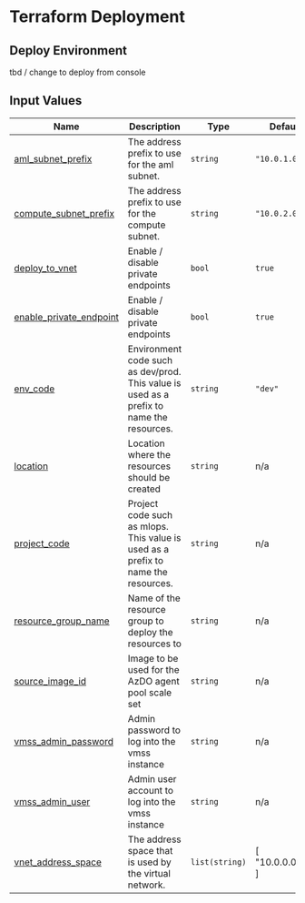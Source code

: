 # Terraform Deployment

## Deploy Environment

tbd / change to deploy from console

## Input Values

| Name | Description | Type | Default | Required |
|------|-------------|------|---------|:--------:|
| [aml\_subnet\_prefix](#input\_aml\_subnet\_prefix) | The address prefix to use for the aml subnet. | `string` | `"10.0.1.0/24"` | no |
| [compute\_subnet\_prefix](#input\_compute\_subnet\_prefix) | The address prefix to use for the compute subnet. | `string` | `"10.0.2.0/24"` | no |
| [deploy\_to\_vnet](#input\_deploy\_to\_vnet) | Enable / disable private endpoints | `bool` | `true` | no |
| [enable\_private\_endpoint](#input\_enable\_private\_endpoint) | Enable / disable private endpoints | `bool` | `true` | no |
| [env\_code](#input\_env\_code) | Environment code such as dev/prod. This value is used as a prefix to name the resources. | `string` | `"dev"` | no |
| [location](#input\_location) | Location where the resources should be created | `string` | n/a | yes |
| [project\_code](#input\_project\_code) | Project code such as mlops. This value is used as a prefix to name the resources. | `string` | n/a | yes |
| [resource\_group\_name](#input\_resource\_group\_name) | Name of the resource group to deploy the resources to | `string` | n/a | yes |
| [source\_image\_id](#input\_source\_image\_id) | Image to be used for the AzDO agent pool scale set | `string` | n/a | yes |
| [vmss\_admin\_password](#input\_vmss\_admin\_password) | Admin password to log into the vmss instance | `string` | n/a | yes |
| [vmss\_admin\_user](#input\_vmss\_admin\_user) | Admin user account to log into the vmss instance | `string` | n/a | yes |
| [vnet\_address\_space](#input\_vnet\_address\_space) | The address space that is used by the virtual network. | `list(string)` | [ "10.0.0.0/16" ] | no |
